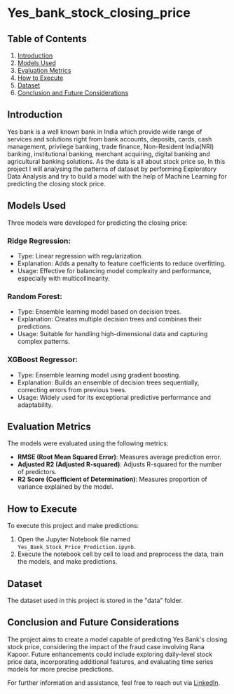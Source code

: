 # Yes_bank_stock_closing_price

## Table of Contents
1. [Introduction](#introduction)
2. [Models Used](#models-used)
3. [Evaluation Metrics](#evaluation-metrics)
4. [How to Execute](#how-to-execute)
5. [Dataset](#dataset)
6. [Conclusion and Future Considerations](#conclusion-and-future-considerations)

## Introduction

Yes bank is a well known bank in India which provide wide range of services and solutions right from bank accounts, deposits, cards, cash management, privilege banking, trade finance, Non-Resident India(NRI) banking, institutional banking, merchant acquiring, digital banking and agricultural banking solutions. As the data is all about stock price so, In this project I will analysing the patterns of dataset by performing Exploratory Data Analysis and try to build a model with the help of Machine Learning for predicting the closing stock price.

## Models Used

Three models were developed for predicting the closing price:

### Ridge Regression:

- Type: Linear regression with regularization.
- Explanation: Adds a penalty to feature coefficients to reduce overfitting.
- Usage: Effective for balancing model complexity and performance, especially with multicollinearity.

### Random Forest:

- Type: Ensemble learning model based on decision trees.
- Explanation: Creates multiple decision trees and combines their predictions.
- Usage: Suitable for handling high-dimensional data and capturing complex patterns.

### XGBoost Regressor:

- Type: Ensemble learning model using gradient boosting.
- Explanation: Builds an ensemble of decision trees sequentially, correcting errors from previous trees.
- Usage: Widely used for its exceptional predictive performance and adaptability.

## Evaluation Metrics

The models were evaluated using the following metrics:

- **RMSE (Root Mean Squared Error)**: Measures average prediction error.
- **Adjusted R2 (Adjusted R-squared)**: Adjusts R-squared for the number of predictors.
- **R2 Score (Coefficient of Determination)**: Measures proportion of variance explained by the model.

## How to Execute

To execute this project and make predictions:

1. Open the Jupyter Notebook file named `Yes_Bank_Stock_Price_Prediction.ipynb`.
2. Execute the notebook cell by cell to load and preprocess the data, train the models, and make predictions.

## Dataset

The dataset used in this project is stored in the "data" folder.

## Conclusion and Future Considerations

The project aims to create a model capable of predicting Yes Bank's closing stock price, considering the impact of the fraud case involving Rana Kapoor. Future enhancements could include exploring daily-level stock price data, incorporating additional features, and evaluating time series models for more precise predictions.

For further information and assistance, feel free to reach out via [LinkedIn](https://www.linkedin.com/in/ankita-gupta-6a168925a/).
